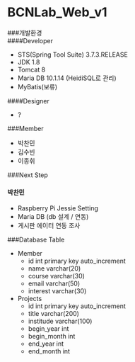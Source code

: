 # BCNLab_Web_v1  

###개발환경  
####Developer
- STS(Spring Tool Suite) 3.7.3.RELEASE
- JDK 1.8
- Tomcat 8
- Maria DB 10.1.14 (HeidiSQL로 관리)
- MyBatis(보류)

####Designer  
- ?

###Member  
- 박찬민
- 김수빈
- 이종휘

###Next Step  
#### 박찬민
- Raspberry Pi Jessie Setting
- Maria DB (db 설계 / 연동)
- 게시판 에이터 연동 조사

###Database Table
- Member
  - id int primary key auto_increment
  - name varchar(20)
  - course varchar(30)
  - email varchar(50)
  - interest varchar(30)
- Projects
  - id int primary key auto_increment
  - title varchar(200)
  - institude varchar(100)
  - begin_year int
  - begin_month int
  - end_year int
  - end_month int
